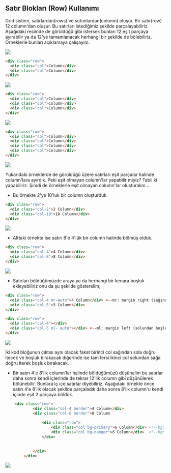 ## Satır Blokları (Row) Kullanımı

Grid sistem, satırlardan(rows) ve sütunlardan(column) oluşur. Bir satır(row) 12 column'dan oluşur. Bu satırları istediğimiz şekilde parçalayabiliriz. Aşağıdaki resimde de görüldüğü gibi istersek bunları 12 eşit parçaya ayırabilir ya da 12'ye tamamlanacak herhangi bir şekilde de bölebiliriz. Örneklerle bunları açıklamaya çalışayım.


![](https://raw.githubusercontent.com/Kodluyoruz/taskforce/main/bootstrap/bootstrap-satir-bloklari-row-kullanimi/figures/Bootstrap-part-2.png)

```html
<div class="row">
  <div class="col">Column</div>
  <div class="col">Column</div>
</div>
```

![](https://raw.githubusercontent.com/Kodluyoruz/taskforce/main/bootstrap/bootstrap-satir-bloklari-row-kullanimi/figures/6of6.PNG)
```html
<div class="row">
  <div class="col">Column</div>
  <div class="col">Column</div>
  <div class="col">Column</div>
</div>
```

![](https://raw.githubusercontent.com/Kodluyoruz/taskforce/main/bootstrap/bootstrap-satir-bloklari-row-kullanimi/figures/3column.PNG)
```html
<div class="row">
  <div class="col">Column</div>
  <div class="col">Column</div>
  <div class="col">Column</div>
  <div class="col">Column</div>
</div>
```

![](https://raw.githubusercontent.com/Kodluyoruz/taskforce/main/bootstrap/bootstrap-satir-bloklari-row-kullanimi/figures/4column.PNG)

Yukarıdaki örneklerde de görüldüğü üzere satırları eşit parçalar halinde column'lara ayırdık. Peki eşit olmayan column'lar yapabilir miyiz? Tabii ki yapabiliriz. Şimdi de örneklerle eşit olmayan column'lar oluşturalım...

- Bu örnekte 2'ye 10'luk bir column oluşturduk.
```html
<div class="row">
  <div class="col-2">2 Column</div>
  <div class="col-10">10 Column</div> 
</div>
```

![](https://raw.githubusercontent.com/Kodluyoruz/taskforce/main/bootstrap/bootstrap-satir-bloklari-row-kullanimi/figures/img-2.PNG)

- Alttaki örnekte ise satırı 8'e 4'lük bir column halinde bölmüş olduk.
```html
<div class="row">
  <div class="col-4">4 Column</div>
  <div class="col-8">8 Column</div> 
</div>
```
![](https://raw.githubusercontent.com/Kodluyoruz/taskforce/main/bootstrap/bootstrap-satir-bloklari-row-kullanimi/figures/8of4.PNG)

- Satırları böldüğümüzde araya ya da herhangi bir kenara boşluk ekleyebiliriz onu da şu şekilde gösterelim;
```html
<div class="row">
  <div class="col-4 mr-auto">4 Column</div> <--mr: margin right (sağından boşluk bırak)-->
  <div class="col-5">5 Column</div> 
</div>

<div class="row">
  <div class="col-4"></div>
  <div class="col-5 ml- auto"></div> <--ml: margin left (solundan boşluk bırak)-->
</div>
```
![](https://raw.githubusercontent.com/Kodluyoruz/taskforce/main/bootstrap/bootstrap-satir-bloklari-row-kullanimi/figures/img-7.PNG)

İki kod bloğunun çıktısı aynı olacak fakat birinci col sağından sola doğru itecek ve boşluk bırakacak diğerinde ise tam tersi ikinci col solundan sağa doğru iterek boşluk bırakacak.

- Bir satırı 4'e 8'lik column'lar halinde böldüğümüzü düşünelim bu satırlar daha sonra kendi içlerinde de tekrar 12'lik column gibi düşünülerek bölünebilir. Bunlara iç içe satırlar diyebiliriz. Aşağıdaki örnekte önce satırı 4'e 8'lik olacak şekilde parçaladık daha sonra 8'lik column'u kendi içinde eşit 2 parçaya böldük.
```html
    <div class="row">
			<div class="col-4 border">4 Column</div>
			<div class="col-8 border">8 Column
				
				<div class="row">
					<div class="col bg-primary">6 Column</div> <!--bg: background, primary:color-->
					<div class="col bg-danger">6 Column</div>  <!--bg: background, primary:color-->
				</div>
			
			
			</div>
		</div>
```

![](https://raw.githubusercontent.com/Kodluyoruz/taskforce/main/bootstrap/bootstrap-satir-bloklari-row-kullanimi/figures/img8.PNG)

